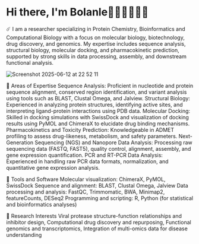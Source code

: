 # Hi there, I'm Bolanle👩🏽‍🔬👩‍💻👋

☄️ I am a researcher specializing in Protein Chemistry, Bioinformatics and Computational Biology with a focus on molecular biology, biotechnology, drug discovery, and genomics. My expertise includes sequence analysis, structural biology, molecular docking, and pharmacokinetic prediction, supported by strong skills in data processing, assembly, and downstream functional analysis.

![Screenshot 2025-06-12 at 22 52 11](https://github.com/user-attachments/assets/475d23c0-858d-41da-9d58-23e30eae2a93)


🎯 Areas of Expertise
Sequence Analysis: Proficient in nucleotide and protein sequence alignment, conserved region identification, and variant analysis using tools such as BLAST, Clustal Omega, and Jalview.
Structural Biology: Experienced in analyzing protein structures, identifying active sites, and interpreting ligand-protein interactions using PDB data.
Molecular Docking: Skilled in docking simulations with SwissDock and visualization of docking results using PyMOL and ChimeraX to elucidate drug binding mechanisms.
Pharmacokinetics and Toxicity Prediction: Knowledgeable in ADMET profiling to assess drug-likeness, metabolism, and safety parameters.
Next-Generation Sequencing (NGS) and Nanopore Data Analysis: Processing raw sequencing data (FASTQ, FAST5), quality control, alignment, assembly, and gene expression quantification.
PCR and RT-PCR Data Analysis: Experienced in handling raw PCR data formats, normalization, and quantitative gene expression analysis.


🎯 Tools and Software
Molecular visualization: ChimeraX, PyMOL, SwissDock
Sequence and alignment: BLAST, Clustal Omega, Jalview
Data processing and analysis: FastQC, Trimmomatic, BWA, Minimap2, featureCounts, DESeq2
Programming and scripting: R, Python (for statistical and bioinformatics analyses)

🎯 Research Interests
Viral protease structure-function relationships and inhibitor design,
Computational drug discovery and repurposing,
Functional genomics and transcriptomics,
Integration of multi-omics data for disease understanding
